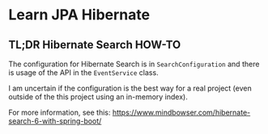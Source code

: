 Learn JPA Hibernate
===================

## TL;DR Hibernate Search HOW-TO

The configuration for Hibernate Search is in `SearchConfiguration` and there is usage 
of the API in the `EventService` class.

I am uncertain if the configuration is the best way for a real project (even outside 
of the this project using an in-memory index).

For more information, see this: https://www.mindbowser.com/hibernate-search-6-with-spring-boot/